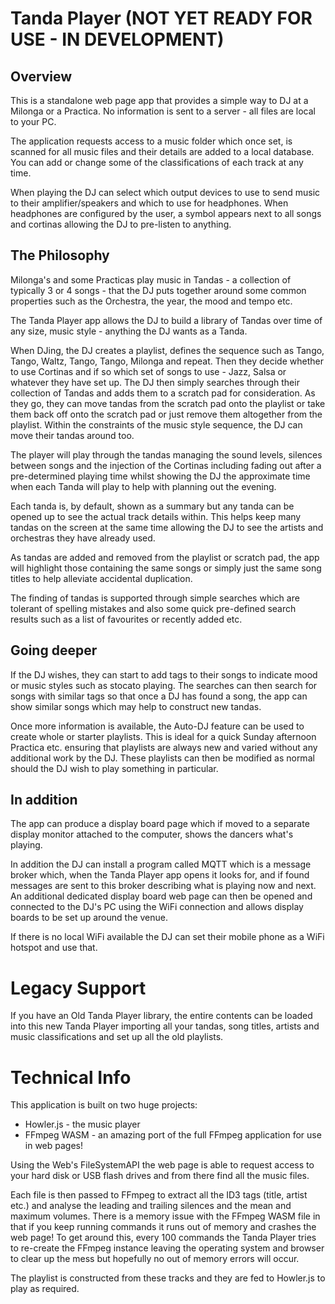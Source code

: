 # Tanda Player (NOT YET READY FOR USE - IN DEVELOPMENT)

## Overview

This is a standalone web page app that provides a simple way to DJ at a Milonga or a Practica.  No information is sent to a server - all files are local to your PC.

The application requests access to a music folder which once set, is scanned for all music files and their details are added to a local database.  You can add or change 
some of the classifications of each track at any time.  

When playing the DJ can select which output devices to use to send music to their amplifier/speakers and which to use for headphones.  When headphones are configured by the user, a symbol appears next to all songs and cortinas allowing the DJ to pre-listen to anything.

## The Philosophy

Milonga's and some Practicas play music in Tandas - a collection of typically 3 or 4 songs - that the DJ puts together around some common properties such as the Orchestra, the year, the mood and tempo etc.

The Tanda Player app allows the DJ to build a library of Tandas over time of any size, music style - anything the DJ wants as a Tanda.

When DJing, the DJ creates a playlist, defines the sequence such as Tango, Tango, Waltz, Tango, Tango, Milonga and repeat.  Then they decide whether to use Cortinas and if so which set of songs to use - Jazz, Salsa or whatever they have set up.  The DJ then simply searches through their collection of Tandas and adds them to a scratch pad for consideration.  As they go, they can move tandas from the scratch pad onto the playlist or take them back off onto the scratch pad or just remove them altogether from the playlist.  Within the constraints of the music style sequence, the DJ can move their tandas around too.

The player will play through the tandas managing the sound levels, silences between songs and the injection of the Cortinas including fading out after a pre-determined playing time whilst showing the DJ the approximate time when each Tanda will play to help with planning out the evening.

Each tanda is, by default, shown as a summary but any tanda can be opened up to see the actual track details within.  This helps keep many tandas on the screen at the same time allowing the DJ to see the artists and orchestras they have already used.

As tandas are added and removed from the playlist or scratch pad, the app will highlight those containing the same songs or simply just the same song titles to help alleviate accidental duplication.

The finding of tandas is supported through simple searches which are tolerant of spelling mistakes and also some quick pre-defined search results such as a list of favourites or recently added etc.

## Going deeper

If the DJ wishes, they can start to add tags to their songs to indicate mood or music styles such as stocato playing.  The searches can then search for songs with similar tags so that once a DJ has found a song, the app can show similar songs which may help to construct new tandas.

Once more information is available, the Auto-DJ feature can be used to create whole or starter playlists.  This is ideal for a quick Sunday afternoon Practica etc. ensuring that playlists are always new and varied without any additional work by the DJ.  These playlists can then be modified as normal should the DJ wish to play something in particular.

## In addition

The app can produce a display board page which if moved to a separate display monitor attached to the computer, shows the dancers what's playing.

In addition the DJ can install a program called MQTT which is a message broker which, when the Tanda Player app opens it looks for, and if found messages are sent to this broker describing what is playing now and next. An additional dedicated display board web page can then be opened and connected to the DJ's PC using the WiFi connection and allows display boards to be set up around the venue.

If there is no local WiFi available the DJ can set their mobile phone as a WiFi hotspot and use that.

# Legacy Support

If you have an Old Tanda Player library, the entire contents can be loaded into this new Tanda Player importing all your tandas, song titles, artists and music classifications and set up all the old playlists.

# Technical Info

This application is built on two huge projects:
- Howler.js - the music player
- FFmpeg WASM - an amazing port of the full FFmpeg application for use in web pages!

Using the Web's FileSystemAPI the web page is able to request access to your hard disk or USB flash drives and from there find all the music files.

Each file is then passed to FFmpeg to extract all the ID3 tags (title, artist etc.) and analyse the leading and trailing silences and the mean and maximum volumes.  There is a memory issue with the FFmpeg WASM file in that if you keep running commands it runs out of memory and crashes the web page!  To get around this, every 100 commands the Tanda Player tries to re-create the FFmpeg instance leaving the operating system and browser to clear up the mess but hopefully no out of memory errors will occur.

The playlist is constructed from these tracks and they are fed to Howler.js to play as required.
